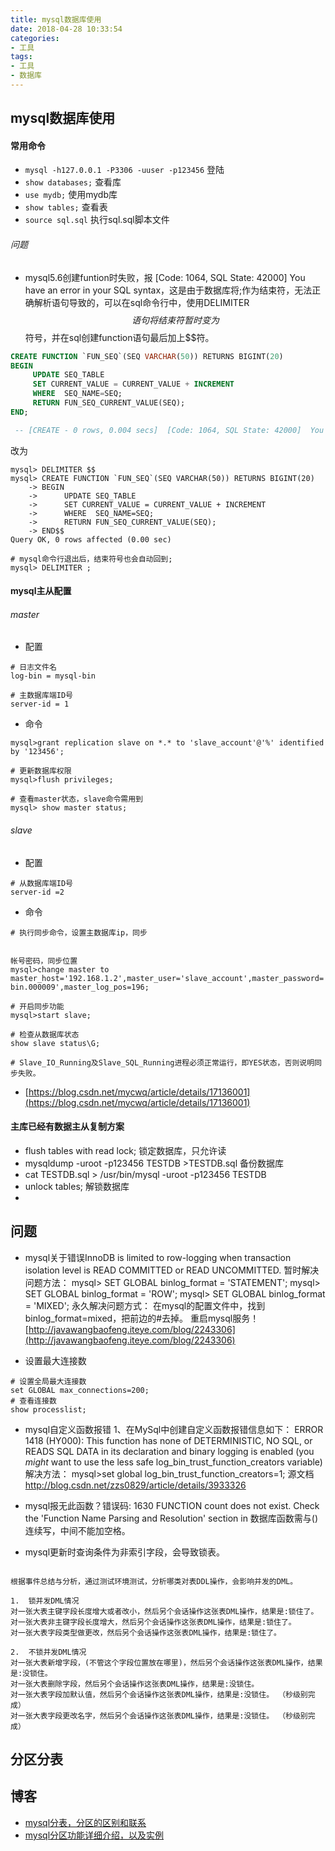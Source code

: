 ```yaml
---
title: mysql数据库使用
date: 2018-04-28 10:33:54
categories: 
- 工具
tags:
- 工具
- 数据库
---
```


## mysql数据库使用


#### 常用命令

- `mysql -h127.0.0.1 -P3306 -uuser -p123456` 登陆
- `show databases;` 查看库
- `use mydb;` 使用mydb库
- `show tables;` 查看表
- `source sql.sql` 执行sql.sql脚本文件



###### 问题

- mysql5.6创建funtion时失败，报 [Code: 1064, SQL State: 42000]  You have an error in your SQL syntax，这是由于数据库将;作为结束符，无法正确解析语句导致的，可以在sql命令行中，使用DELIMITER $$语句将结束符暂时变为$$符号，并在sql创建function语句最后加上$$符。

```sql
CREATE FUNCTION `FUN_SEQ`(SEQ VARCHAR(50)) RETURNS BIGINT(20)
BEGIN
     UPDATE SEQ_TABLE
     SET CURRENT_VALUE = CURRENT_VALUE + INCREMENT
     WHERE  SEQ_NAME=SEQ;
     RETURN FUN_SEQ_CURRENT_VALUE(SEQ);
END;

 -- [CREATE - 0 rows, 0.004 secs]  [Code: 1064, SQL State: 42000]  You have an error in your SQL syntax; check the manual that corresponds to your MySQL server version for the right syntax to use near '' at line 5
```
改为
```shell
mysql> DELIMITER $$
mysql> CREATE FUNCTION `FUN_SEQ`(SEQ VARCHAR(50)) RETURNS BIGINT(20)
    -> BEGIN
    ->      UPDATE SEQ_TABLE
    ->      SET CURRENT_VALUE = CURRENT_VALUE + INCREMENT
    ->      WHERE  SEQ_NAME=SEQ;
    ->      RETURN FUN_SEQ_CURRENT_VALUE(SEQ);
    -> END$$
Query OK, 0 rows affected (0.00 sec)

# mysql命令行退出后，结束符号也会自动回到;
mysql> DELIMITER ; 
```


#### mysql主从配置

###### master
- 配置
```
# 日志文件名  
log-bin = mysql-bin  
  
# 主数据库端ID号  
server-id = 1
```

- 命令
```
mysql>grant replication slave on *.* to 'slave_account'@'%' identified by '123456';  
  
# 更新数据库权限  
mysql>flush privileges;

# 查看master状态，slave命令需用到
mysql> show master status;  
```

###### slave

- 配置

```
# 从数据库端ID号  
server-id =2 
```



- 命令

```
# 执行同步命令，设置主数据库ip，同步


帐号密码，同步位置  
mysql>change master to master_host='192.168.1.2',master_user='slave_account',master_password='123456',master_log_file='mysql-bin.000009',master_log_pos=196;  
  
# 开启同步功能  
mysql>start slave; 

# 检查从数据库状态
show slave status\G;  

# Slave_IO_Running及Slave_SQL_Running进程必须正常运行，即YES状态，否则说明同步失败。
```

- [https://blog.csdn.net/mycwq/article/details/17136001](https://blog.csdn.net/mycwq/article/details/17136001)

#### 主库已经有数据主从复制方案

- flush tables with read lock; 锁定数据库，只允许读
-  mysqldump -uroot -p123456 TESTDB >TESTDB.sql 备份数据库
-  cat TESTDB.sql > /usr/bin/mysql -uroot -p123456 TESTDB
-  unlock tables; 解锁数据库
-  
## 问题

- mysql关于错误InnoDB is limited to row-logging when transaction isolation level is READ COMMITTED or READ UNCOMMITTED.
暂时解决问题方法：
mysql> 
SET GLOBAL binlog_format = 'STATEMENT';
mysql> 
SET GLOBAL binlog_format = 'ROW';
mysql> 
SET GLOBAL binlog_format = 'MIXED';
永久解决问题方式：
在mysql的配置文件中，找到binlog_format=mixed，把前边的#去掉。
重启mysql服务！
[http://javawangbaofeng.iteye.com/blog/2243306](http://javawangbaofeng.iteye.com/blog/2243306)


- 设置最大连接数
```
# 设置全局最大连接数
set GLOBAL max_connections=200;
# 查看连接数
show processlist;
```

- mysql自定义函数报错
1、在MySql中创建自定义函数报错信息如下：
ERROR 1418 (HY000): This function has none of DETERMINISTIC, NO SQL, or READS SQL DATA in its declaration and binary logging is enabled (you *might* want to use the less safe log_bin_trust_function_creators variable)
解决方法：
mysql>set global log_bin_trust_function_creators=1;
源文档 <http://blog.csdn.net/zzs0829/article/details/3933326>

- mysql报无此函数？错误码: 1630 FUNCTION count does not exist. Check the 'Function Name Parsing and Resolution' section in
数据库函数需与()连续写，中间不能加空格。


- mysql更新时查询条件为非索引字段，会导致锁表。

```

根据事件总结与分析，通过测试环境测试，分析哪类对表DDL操作，会影响并发的DML。

1.  锁并发DML情况
对一张大表主键字段长度增大或者改小，然后另个会话操作这张表DML操作，结果是:锁住了。
对一张大表非主键字段长度增大，然后另个会话操作这张表DML操作，结果是:锁住了。
对一张大表字段类型做更改，然后另个会话操作这张表DML操作，结果是:锁住了。

2.  不锁并发DML情况
对一张大表新增字段，(不管这个字段位置放在哪里)，然后另个会话操作这张表DML操作，结果是:没锁住。
对一张大表删除字段，然后另个会话操作这张表DML操作，结果是:没锁住。
对一张大表字段加默认值，然后另个会话操作这张表DML操作，结果是:没锁住。 （秒级别完成）
对一张大表字段更改名字，然后另个会话操作这张表DML操作，结果是:没锁住。 （秒级别完成）
```

## 分区分表

## 博客

- [mysql分表，分区的区别和联系](http://blog.51yip.com/mysql/1029.html)
- [mysql分区功能详细介绍，以及实例](http://blog.51yip.com/mysql/1013.html)